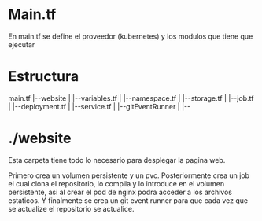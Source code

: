 # Main.tf
En main.tf se define el proveedor (kubernetes) y los modulos que tiene que ejecutar

# Estructura
main.tf
|--website
|  |--variables.tf
|  |--namespace.tf
|  |--storage.tf
|  |--job.tf
|  |--deployment.tf
|  |--service.tf
|  |--gitEventRunner
|     |--

# ./website
Esta carpeta tiene todo lo necesario para desplegar la pagina web.

Primero crea un volumen persistente y un pvc. Posteriormente crea un job el cual clona el repositorio, lo compila y lo introduce en el volumen persistente, asi al crear el pod de nginx podra acceder a los archivos estaticos. Y finalmente se crea un git event runner para que cada vez que se actualize el repositorio se actualice.